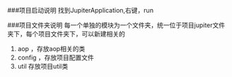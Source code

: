 ###项目启动说明
找到JupiterApplication,右键，run

###项目文件夹说明
每一个单独的模块为一个文件夹，统一位于项目jupiter文件夹下，每个项目文件夹下，可以新建相关的
1. aop ，存放aop相关的类
2. config ，存放项目配置文件
3. util 存放项目util类


